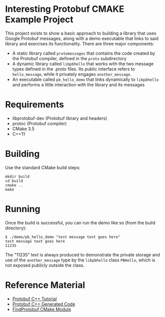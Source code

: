 Interesting Protobuf CMAKE Example Project
==========================================

This project exists to show a basic approach to building a library that uses Google Protobuf messages, along with a
demo executable that links to said library and exercises its functionality. There are three major components:

- A static library called `protomessages` that contains the code created by the Protobuf compiler, defined in the
  `proto` subdirectory
- A dynamic library called `libpbhello` that works with the two message types defined in the .proto files. Its public
  interface refers to `hello_message`, while it privately engages `another_message`.
- An executable called `pb_hello_demo` that links dynamically to `libpbhello` and performs a little interaction with
  the library and its messages

Requirements
============

- libprotobuf-dev (Protobuf library and headers)
- protoc (Protobuf compiler)
- CMake 3.5
- C++11

Building
========

Use the standard CMake build steps:

    mkdir build
    cd build
    cmake ..
    make

Running
=======

Once the build is successful, you can run the demo like so (from the build directory):

    $ ./demo/pb_hello_demo "test message text goes here"
    test message text goes here
    11235

The "11235" text is always produced to demonstrate the private storage and use of the `another_message` type by the
`libpbhello` class `PBHello`, which is not exposed publicly outside the class.

Reference Material
==================

- [Protobuf C++ Tutorial](https://developers.google.com/protocol-buffers/docs/cpptutorial)
- [Protobuf C++ Generated Code](https://developers.google.com/protocol-buffers/docs/reference/cpp-generated)
- [FindProtobuf CMake Module](https://cmake.org/cmake/help/latest/module/FindProtobuf.html)
